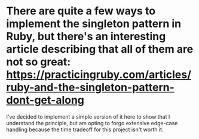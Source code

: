 # There are quite a few ways to implement the singleton pattern in Ruby, but there's an interesting article describing that all of them are not so great: https://practicingruby.com/articles/ruby-and-the-singleton-pattern-dont-get-along

I've decided to implement a simple version of it here to show that I understand the principle, but am opting to forgo extensive edge-case handling because the time tradeoff for this project isn't worth it.

